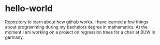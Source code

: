 # hello-world
Repository to learn about how github works.
I have learned a few things about programming during my bachelors degree in mathematics.
At the moment I am working on a project on regression trees for a chair at BUW in germany. 
